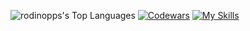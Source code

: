 ![rodinopps's Top Languages](https://github-readme-stats.vercel.app/api/top-langs/?username=rodinopps&theme=github_dark&show_icons=true&hide_border=true&layout=compact)
[![Codewars](https://www.codewars.com/users/rodinopps/badges/small)](https://www.codewars.com/users/rodinopps)
[![My Skills](https://skillicons.dev/icons?i=python,c,html)](https://skillicons.dev)
